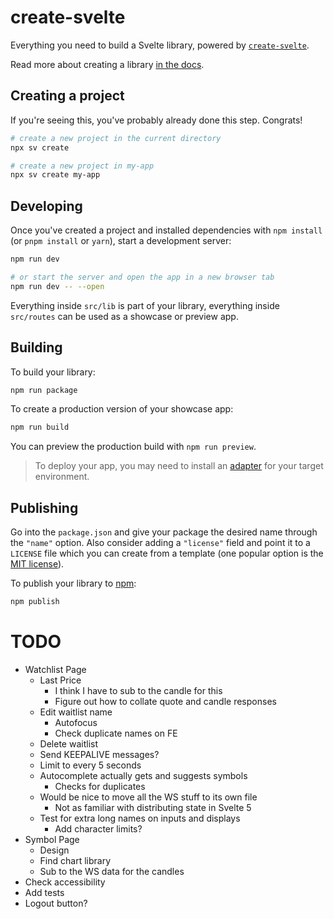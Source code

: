 # create-svelte

Everything you need to build a Svelte library, powered by [`create-svelte`](https://github.com/sveltejs/kit/tree/main/packages/create-svelte).

Read more about creating a library [in the docs](https://svelte.dev/docs/kit/packaging).

## Creating a project

If you're seeing this, you've probably already done this step. Congrats!

```bash
# create a new project in the current directory
npx sv create

# create a new project in my-app
npx sv create my-app
```

## Developing

Once you've created a project and installed dependencies with `npm install` (or `pnpm install` or `yarn`), start a development server:

```bash
npm run dev

# or start the server and open the app in a new browser tab
npm run dev -- --open
```

Everything inside `src/lib` is part of your library, everything inside `src/routes` can be used as a showcase or preview app.

## Building

To build your library:

```bash
npm run package
```

To create a production version of your showcase app:

```bash
npm run build
```

You can preview the production build with `npm run preview`.

> To deploy your app, you may need to install an [adapter](https://svelte.dev/docs/kit/adapters) for your target environment.

## Publishing

Go into the `package.json` and give your package the desired name through the `"name"` option. Also consider adding a `"license"` field and point it to a `LICENSE` file which you can create from a template (one popular option is the [MIT license](https://opensource.org/license/mit/)).

To publish your library to [npm](https://www.npmjs.com):

```bash
npm publish
```

# TODO

- Watchlist Page
  - Last Price
    - I think I have to sub to the candle for this
    - Figure out how to collate quote and candle responses
  - Edit waitlist name
    - Autofocus
    - Check duplicate names on FE
  - Delete waitlist
  - Send KEEPALIVE messages?
  - Limit to every 5 seconds
  - Autocomplete actually gets and suggests symbols
    - Checks for duplicates
  - Would be nice to move all the WS stuff to its own file
    - Not as familiar with distributing state in Svelte 5
  - Test for extra long names on inputs and displays
    - Add character limits?
- Symbol Page
  - Design
  - Find chart library
  - Sub to the WS data for the candles
- Check accessibility
- Add tests
- Logout button?
